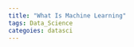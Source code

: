 ```yaml
---
title: "What Is Machine Learning"   
tags: Data_Science
categoies: datasci
---
```


<div class="pdf-container">
    <iframe src="what-is-ml.pdf" height="315" width="560" allowfullscreen="" loading="lazy>
    </iframe>
</div>
